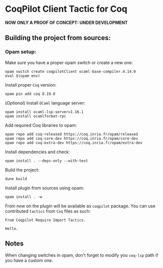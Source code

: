 # CoqPilot Client Tactic for Coq

**NOW ONLY A PROOF OF CONCEPT: UNDER DEVELOPMENT**

## Building the project from sources: 

### Opam setup:
Make sure you have a proper opam switch or create a new one:
```console
opam switch create coqpilotClient ocaml-base-compiler.4.14.0
eval $(opam env)
```

Install proper `Coq` version: 
```console
opam pin add coq 8.19.0
```

(*Optional*) Install `OCaml` language server: 
```console
opam install ocaml-lsp-server=1.16.1
opam install ocamlformat-rpc
```

Add required Coq libraries to opam: 
```console
opam repo add coq-released https://coq.inria.fr/opam/released
opam repo add coq-core-dev https://coq.inria.fr/opam/core-dev
opam repo add coq-extra-dev https://coq.inria.fr/opam/extra-dev
```

Install dependencies and check: 
```console
opam install . --deps-only --with-test
```

Build the project:
```console
dune build
```

Install plugin from sources using opam:
```console
opam install . -w
```

From now on the plugin will be available as `coqpilot` package. You can use contributed `tactics` from `Coq` files as such: 
```coq 
From Coqpilot Require Import Tactics.

Hello.
```

## Notes

When changing switches in opam, don't forget to modify you `coq-lsp` path if you have a custom one. 
